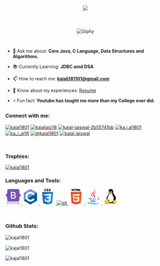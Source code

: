 <h1 align="center">
  <a href="https://git.io/typing-svg">
    <img src="https://readme-typing-svg.herokuapp.com/?lines=Hello,+There!+👋;This+is+Kajal+Jaiswal...;Nice+to+meet+you!&center=true&size=30">
  </a>
</h1>
<br>
<p align="center">
 <img src="https://github.com/kajal1801/kajal1801/blob/master/banner.png" alt="Giphy" width="800px" >
</p>

<br>

- 💬 Ask me about: **Core Java, C Language, Data Structures and Algorithms.**

- 📚 Currently Learning: **JDBC amd DSA**

- 📫 How to reach me: **kajalj181101@gmail.com**

- 📄 Know about my experiences: [Resume](https://drive.google.com/file/d/12CSsASJ0-M_B50dKr9VFU9tarGf8kn5h/view?usp=sharing)

- ⚡ Fun fact: **Youtube has taught me more than my College ever did.**

<h3 align="left">Connect with me:</h3>
<p align="left">
<a href="https://dev.to/kajal1801" target="blank"><img align="center" src="https://raw.githubusercontent.com/rahuldkjain/github-profile-readme-generator/master/src/images/icons/Social/devto.svg" alt="kajal1801" height="40" width="50" /></a>
<a href="https://twitter.com/kajaljaiz18" target="blank"><img align="center" src="https://raw.githubusercontent.com/rahuldkjain/github-profile-readme-generator/master/src/images/icons/Social/twitter.svg" alt="kajaljaiz18" height="40" width="50" /></a>
<a href="https://linkedin.com/in/kajal-jaiswal-2b55741bb" target="blank"><img align="center" src="https://raw.githubusercontent.com/rahuldkjain/github-profile-readme-generator/master/src/images/icons/Social/linked-in-alt.svg" alt="kajal-jaiswal-2b55741bb" height="40" width="50" /></a>
<a href="https://fb.com/ka.j.al1801" target="blank"><img align="center" src="https://raw.githubusercontent.com/rahuldkjain/github-profile-readme-generator/master/src/images/icons/Social/facebook.svg" alt="ka.j.al1801" height="40" width="50" /></a>
<a href="https://instagram.com/ka_j_al18" target="blank"><img align="center" src="https://raw.githubusercontent.com/rahuldkjain/github-profile-readme-generator/master/src/images/icons/Social/instagram.svg" alt="ka_j_al18" height="40" width="50" /></a>
<a href="https://medium.com/@kajal1801" target="blank"><img align="center" src="https://raw.githubusercontent.com/rahuldkjain/github-profile-readme-generator/master/src/images/icons/Social/medium.svg" alt="@kajal1801" height="40" width="50" /></a>
<a href="https://www.youtube.com/c/kajal jaiswal" target="blank"><img align="center" src="https://raw.githubusercontent.com/rahuldkjain/github-profile-readme-generator/master/src/images/icons/Social/youtube.svg" alt="kajal jaiswal" height="40" width="50" /></a>
</p>
<br>
<h3 align="left">Trophies:</h3>
<p align="left"> <a href="https://github.com/ryo-ma/github-profile-trophy" ><img src="https://github-profile-trophy.vercel.app/?username=kajal1801" alt="kajal1801" /></a> </p>

<h3 align="left">Languages and Tools:</h3>
<p align="left"> <a href="https://getbootstrap.com" target="_blank" rel="noreferrer"> <img src="https://raw.githubusercontent.com/devicons/devicon/master/icons/bootstrap/bootstrap-plain-wordmark.svg" alt="bootstrap" width="50" height="50"/> </a> <a href="https://www.cprogramming.com/" target="_blank" rel="noreferrer"> <img src="https://raw.githubusercontent.com/devicons/devicon/master/icons/c/c-original.svg" alt="c" width="50" height="50"/> </a> <a href="https://www.w3schools.com/css/" target="_blank" rel="noreferrer"> <img src="https://raw.githubusercontent.com/devicons/devicon/master/icons/css3/css3-original-wordmark.svg" alt="css3" width="50" height="50"/> </a> <a href="https://git-scm.com/" target="_blank" rel="noreferrer"> <img src="https://www.vectorlogo.zone/logos/git-scm/git-scm-icon.svg" alt="git" width="50" height="50"/> </a> <a href="https://www.w3.org/html/" target="_blank" rel="noreferrer"> <img src="https://raw.githubusercontent.com/devicons/devicon/master/icons/html5/html5-original-wordmark.svg" alt="html5" width="50" height="50"/> </a> <a href="https://www.java.com" target="_blank" rel="noreferrer"> <img src="https://raw.githubusercontent.com/devicons/devicon/master/icons/java/java-original.svg" alt="java" width="50" height="50"/> </a> <a href="https://www.linux.org/" target="_blank" rel="noreferrer"> <img src="https://raw.githubusercontent.com/devicons/devicon/master/icons/linux/linux-original.svg" alt="linux" width="50" height="50"/> </a> </p>

<br>
 
 <h3 align="left">Github Stats:</h3>
<p><img align="center" src="https://github-readme-stats.vercel.app/api/top-langs?username=kajal1801&show_icons=true&locale=en&layout=compact" alt="kajal1801" /></p>

<p><img align="center" src="https://github-readme-stats.vercel.app/api?username=kajal1801&show_icons=true&locale=en" alt="kajal1801" /></p>

<p><img align="center" src="https://github-readme-streak-stats.herokuapp.com/?user=kajal1801&" alt="kajal1801" /></p>
